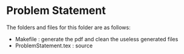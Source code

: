 # Problem Statement

The folders and files for this folder are as follows:

- Makefile : generate the pdf and clean the useless generated files
- ProblemStatement.tex : source

